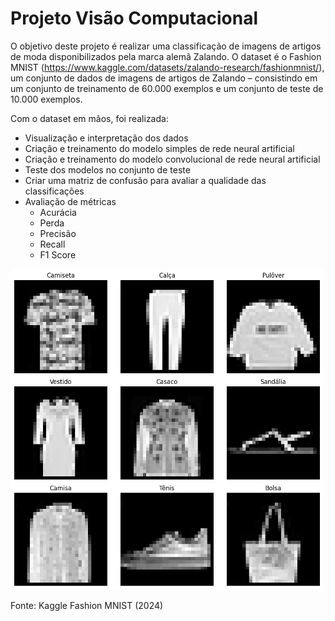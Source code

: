 # **Projeto Visão Computacional**
O objetivo deste projeto é realizar uma classificação de imagens de artigos de moda disponibilizados pela marca alemã Zalando. O dataset é o Fashion MNIST (https://www.kaggle.com/datasets/zalando-research/fashionmnist/), um conjunto de dados de imagens de artigos de Zalando – consistindo em um conjunto de treinamento de 60.000 exemplos e um conjunto de teste de 10.000 exemplos.

Com o dataset em mãos, foi realizada:
- Visualização e interpretação dos dados
- Criação e treinamento do modelo simples de rede neural artificial
- Criação e treinamento do modelo convolucional de rede neural artificial
- Teste dos modelos no conjunto de teste
- Criar uma matriz de confusão para avaliar a qualidade das classificações
- Avaliação de métricas 
    - Acurácia
    - Perda
    - Precisão
    - Recall
    - F1 Score

<img src="./pgm_files/plot_pgm.png" alt="Zalando's article" width="500"/>  

Fonte: Kaggle Fashion MNIST (2024)